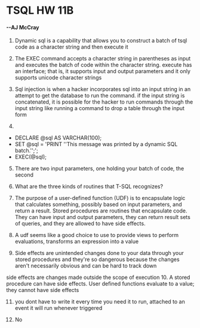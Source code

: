 # TSQL HW 11B
#### --AJ McCray

1. Dynamic sql is a capability that allows you to construct a batch of tsql code as a character string and then execute it

2. The EXEC command accepts a character string in parentheses as input and executes the batch of code within the character string. execute has an interface; that is, it supports input and output parameters and it only supports unicode character strings

3. Sql injection is when a hacker incorporates sql into an input string in an attempt to get the database to run the command. if the input string is concatenated, it is possible for the hacker to run commands through the input string like running a command to drop a table through the input form

4.
  - DECLARE @sql AS VARCHAR(100);
  - SET @sql = 'PRINT ''This message was printed by a dynamic SQL batch.'';';
  - EXEC(@sql);

5. There are two input parameters, one holding your batch of code, the second

6. What are the three kinds of routines that T-SQL recognizes?

7. The purpose of a user-defined function (UDF) is to encapsulate logic that calculates something, possibly based on input parameters, and return a result. Stored procedures are routines that encapsulate code. They can have input and output parameters, they can return result sets of queries, and they are allowed to have side effects.

8. A udf seems like a good choice to use to provide views to perform evaluations, transforms an expression into a value

9. Side effects are unintended changes done to your data through your stored procedures and they're so dangerous because the changes aren't necessarily obvious and can be hard to track down

side effects are changes made outside the scope of execution
10. A stored procedure can have side effects. User defined functions evaluate to a value; they cannot have side effects

11. you dont have to write it every time you need it to run, attached to an event it will run whenever triggered

12. No
